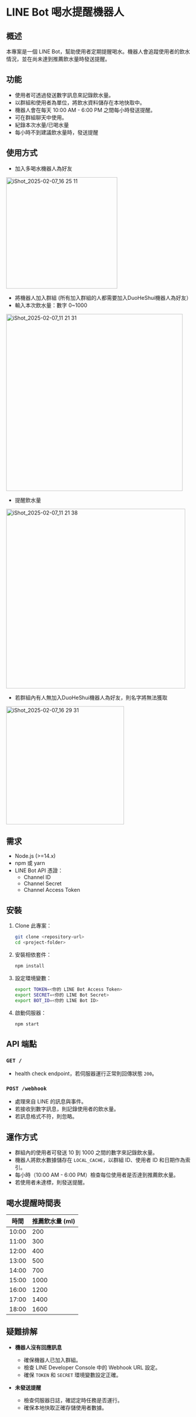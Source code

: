 # LINE Bot 喝水提醒機器人

## 概述

本專案是一個 LINE Bot，幫助使用者定期提醒喝水。機器人會追蹤使用者的飲水情況，並在尚未達到推薦飲水量時發送提醒。

## 功能

- 使用者可透過發送數字訊息來記錄飲水量。
- 以群組和使用者為單位，將飲水資料儲存在本地快取中。
- 機器人會在每天 10:00 AM - 6:00 PM 之間每小時發送提醒。
- 可在群組聊天中使用。
- 紀錄本次水量/已喝水量
- 每小時不到建議飲水量時，發送提醒


## 使用方式
- 加入多喝水機器人為好友
<img width="299" alt="iShot_2025-02-07_16 25 11" src="https://github.com/user-attachments/assets/0c00c23e-6bdc-460b-9e1b-e0d4636dab3c" />

- 將機器人加入群組 (所有加入群組的人都需要加入DuoHeShui機器人為好友）
- 輸入本次飲水量：數字 0~1000
<img width="475" alt="iShot_2025-02-07_11 21 31" src="https://github.com/user-attachments/assets/435319ba-d027-4871-9556-6d7144c9c5bd" />

- 提醒飲水量
<img width="482" alt="iShot_2025-02-07_11 21 38" src="https://github.com/user-attachments/assets/525c3a96-3e25-4f0b-a694-985ac197eb2b" />

- 若群組內有人無加入DuoHeShui機器人為好友，則名字將無法獲取
<img width="317" alt="iShot_2025-02-07_16 29 31" src="https://github.com/user-attachments/assets/4e15ab06-2f77-4869-a10d-210648b37980" />

## 需求

- Node.js (>=14.x)
- npm 或 yarn
- LINE Bot API 憑證：
  - Channel ID
  - Channel Secret
  - Channel Access Token

## 安裝

1. Clone 此專案：

   ```sh
   git clone <repository-url>
   cd <project-folder>
   ```

2. 安裝相依套件：

   ```sh
   npm install
   ```

3. 設定環境變數：

   ```sh
   export TOKEN=<你的 LINE Bot Access Token>
   export SECRET=<你的 LINE Bot Secret>
   export BOT_ID=<你的 LINE Bot ID>
   ```

4. 啟動伺服器：

   ```sh
   npm start
   ```

## API 端點

### `GET /`

- health check endpoint，若伺服器運行正常則回傳狀態 `200`。

### `POST /webhook`

- 處理來自 LINE 的訊息與事件。
- 若接收到數字訊息，則記錄使用者的飲水量。
- 若訊息格式不符，則忽略。

## 運作方式

- 群組內的使用者可發送 10 到 1000 之間的數字來記錄飲水量。
- 機器人將飲水數據儲存在 `LOCAL_CACHE`，以群組 ID、使用者 ID 和日期作為索引。
- 每小時（10:00 AM - 6:00 PM）檢查每位使用者是否達到推薦飲水量。
- 若使用者未達標，則發送提醒。

## 喝水提醒時間表

| 時間    | 推薦飲水量 (ml) |
| ----- | ---------- |
| 10:00 | 200        |
| 11:00 | 300        |
| 12:00 | 400        |
| 13:00 | 500        |
| 14:00 | 700        |
| 15:00 | 1000       |
| 16:00 | 1200       |
| 17:00 | 1400       |
| 18:00 | 1600       |

## 疑難排解

- **機器人沒有回應訊息**

  - 確保機器人已加入群組。
  - 檢查 LINE Developer Console 中的 Webhook URL 設定。
  - 確保 `TOKEN` 和 `SECRET` 環境變數設定正確。

- **未發送提醒**

  - 檢查伺服器日誌，確認定時任務是否運行。
  - 確保本地快取正確存儲使用者數據。

